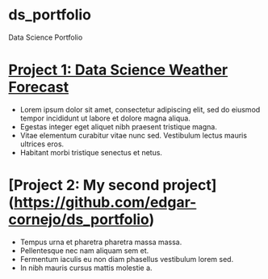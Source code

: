 # ds_portfolio
Data Science Portfolio

# [Project 1: Data Science Weather Forecast](https://github.com/edgar-cornejo/ds_portfolio)
* Lorem ipsum dolor sit amet, consectetur adipiscing elit, sed do eiusmod tempor incididunt ut labore et dolore magna aliqua.
* Egestas integer eget aliquet nibh praesent tristique magna.
* Vitae elementum curabitur vitae nunc sed. Vestibulum lectus mauris ultrices eros.
* Habitant morbi tristique senectus et netus.

# [Project 2: My second project] (https://github.com/edgar-cornejo/ds_portfolio)
* Tempus urna et pharetra pharetra massa massa. 
* Pellentesque nec nam aliquam sem et. 
* Fermentum iaculis eu non diam phasellus vestibulum lorem sed. 
* In nibh mauris cursus mattis molestie a. 
